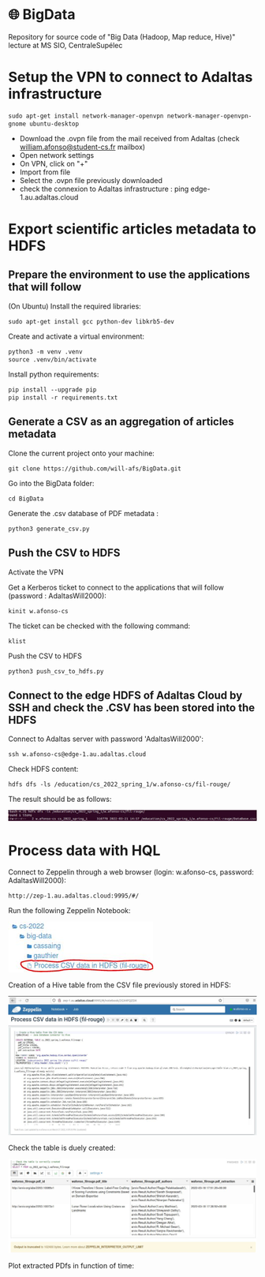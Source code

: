 # 🌐 BigData
Repository for source code of "Big Data (Hadoop, Map reduce, Hive)" lecture at MS SIO, CentraleSupélec

Setup the VPN to connect to Adaltas infrastructure
==================================================
    
    sudo apt-get install network-manager-openvpn network-manager-openvpn-gnome ubuntu-desktop
    
- Download the .ovpn file from the mail received from Adaltas (check william.afonso@student-cs.fr mailbox)
- Open network settings
- On VPN, click on "+"
- Import from file
- Select the .ovpn file previously downloaded
- check the connexion to Adaltas infrastructure : ping edge-1.au.adaltas.cloud

Export scientific articles metadata to HDFS
===========================================

Prepare the environment to use the applications that will follow
----------------------------------------------------------------
(On Ubuntu) Install the required libraries:

    sudo apt-get install gcc python-dev libkrb5-dev

Create and activate a virtual environment:

    python3 -m venv .venv
    source .venv/bin/activate

Install python requirements:

    pip install --upgrade pip
    pip install -r requirements.txt
    
Generate a CSV as an aggregation of articles metadata
-----------------------------------------------------
Clone the current project onto your machine:

    git clone https://github.com/will-afs/BigData.git
    
Go into the BigData folder:

    cd BigData
    
Generate the .csv database of PDF metadata :

    python3 generate_csv.py
    
Push the CSV to HDFS
--------------------
Activate the VPN

Get a Kerberos ticket to connect to the applications that will follow (password : AdaltasWill2000):

    kinit w.afonso-cs
   
The ticket can be checked with the following command:
   
    klist

Push the CSV to HDFS

    python3 push_csv_to_hdfs.py

Connect to the edge HDFS of Adaltas Cloud by SSH and check the .CSV has been stored into the HDFS
-------------------------------------------------------------------------------------------------
Connect to Adaltas server with password 'AdaltasWill2000':

    ssh w.afonso-cs@edge-1.au.adaltas.cloud

Check HDFS content:

    hdfs dfs -ls /education/cs_2022_spring_1/w.afonso-cs/fil-rouge/
    
The result should be as follows:

<img src="https://github.com/will-afs/BigData/blob/main/img/HDFS%20content.JPG">

Process data with HQL
=====================
Connect to Zeppelin through a web browser (login: w.afonso-cs, password: AdaltasWill2000):

    http://zep-1.au.adaltas.cloud:9995/#/
    
Run the following Zeppelin Notebook:

<img src="https://github.com/will-afs/BigData/blob/main/img/Zeppelin%20HQL%20script%20location.JPG">

Creation of a Hive table from the CSV file previously stored in HDFS:

<img src="https://github.com/will-afs/BigData/blob/main/img/Create%20table.JPG">

Check the table is duely created:

<img src="https://github.com/will-afs/BigData/blob/main/img/Check%20table%20is%20created.JPG">

Plot extracted PDfs in function of time:
